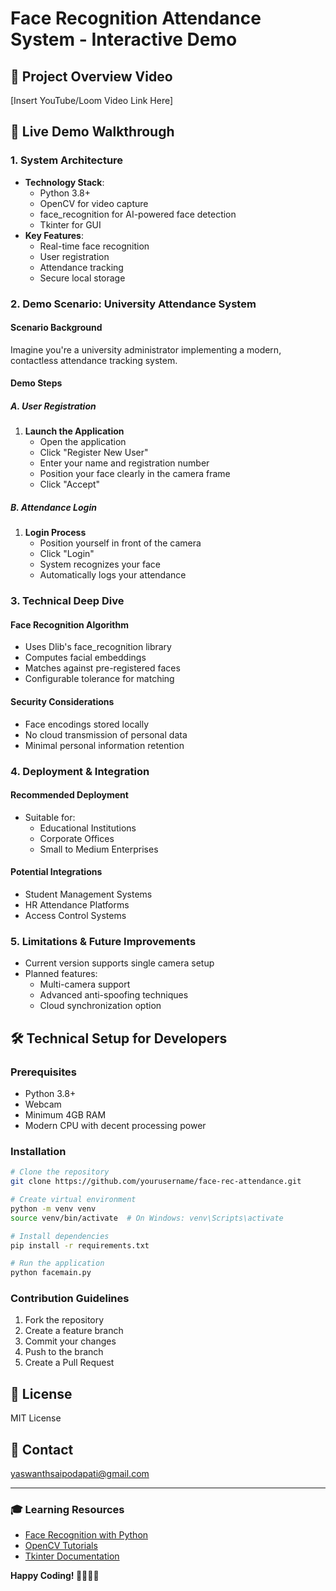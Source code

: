 # Face Recognition Attendance System - Interactive Demo

## 🎥 Project Overview Video
[Insert YouTube/Loom Video Link Here]

## 🚀 Live Demo Walkthrough

### 1. System Architecture
- **Technology Stack**: 
  - Python 3.8+
  - OpenCV for video capture
  - face_recognition for AI-powered face detection
  - Tkinter for GUI
- **Key Features**:
  - Real-time face recognition
  - User registration
  - Attendance tracking
  - Secure local storage

### 2. Demo Scenario: University Attendance System

#### Scenario Background
Imagine you're a university administrator implementing a modern, contactless attendance tracking system.

#### Demo Steps

##### A. User Registration
1. **Launch the Application**
   - Open the application
   - Click "Register New User"
   - Enter your name and registration number
   - Position your face clearly in the camera frame
   - Click "Accept"

##### B. Attendance Login
1. **Login Process**
   - Position yourself in front of the camera
   - Click "Login"
   - System recognizes your face
   - Automatically logs your attendance

### 3. Technical Deep Dive

#### Face Recognition Algorithm
- Uses Dlib's face_recognition library
- Computes facial embeddings
- Matches against pre-registered faces
- Configurable tolerance for matching

#### Security Considerations
- Face encodings stored locally
- No cloud transmission of personal data
- Minimal personal information retention

### 4. Deployment & Integration

#### Recommended Deployment
- Suitable for:
  - Educational Institutions
  - Corporate Offices
  - Small to Medium Enterprises

#### Potential Integrations
- Student Management Systems
- HR Attendance Platforms
- Access Control Systems

### 5. Limitations & Future Improvements
- Current version supports single camera setup
- Planned features:
  - Multi-camera support
  - Advanced anti-spoofing techniques
  - Cloud synchronization option

## 🛠 Technical Setup for Developers

### Prerequisites
- Python 3.8+
- Webcam
- Minimum 4GB RAM
- Modern CPU with decent processing power

### Installation
```bash
# Clone the repository
git clone https://github.com/yourusername/face-rec-attendance.git

# Create virtual environment
python -m venv venv
source venv/bin/activate  # On Windows: venv\Scripts\activate

# Install dependencies
pip install -r requirements.txt

# Run the application
python facemain.py
```

### Contribution Guidelines
1. Fork the repository
2. Create a feature branch
3. Commit your changes
4. Push to the branch
5. Create a Pull Request

## 📄 License
MIT License

## 🤝 Contact
[yaswanthsaipodapati@gmail.com](mailto:yaswanthsaipodapati@gmail.com)

---

### 🎓 Learning Resources
- [Face Recognition with Python](https://realpython.com/face-recognition-with-python/)
- [OpenCV Tutorials](https://docs.opencv.org/master/d9/df8/tutorial_root.html)
- [Tkinter Documentation](https://docs.python.org/3/library/tkinter.html)

**Happy Coding! 👨‍💻👩‍💻**
